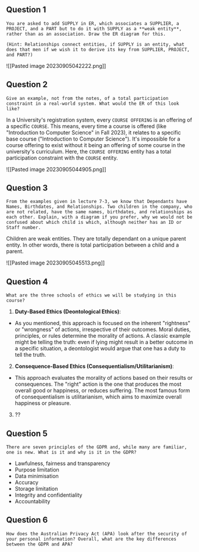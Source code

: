 ## Question 1

```
You are asked to add SUPPLY in ER, which associates a SUPPLIER, a PROJECT, and a PART but to do it with SUPPLY as a **weak entity**, rather than as an association. Draw the ER diagram for this.

(Hint: Relationships connect entities, if SUPPLY is an entity, what does that men if we wish it to derive its key from SUPPLIER, PROJECT, and PART?)
```

![[Pasted image 20230905042222.png]]

## Question 2

```
Give an example, not from the notes, of a total participation constraint in a real-world system. What would the ER of this look like?
```

In a University's registration system, every `COURSE OFFERING` is an offering of a specific `COURSE`. This means, every time a course is offered (like "Introduction to Computer Science" in Fall 2023), it relates to a specific base course ("Introduction to Computer Science"). It's impossible for a course offering to exist without it being an offering of some course in the university's curriculum. Here, the `COURSE OFFERING` entity has a total participation constraint with the `COURSE` entity.

![[Pasted image 20230905044905.png]]

## Question 3 

```
From the examples given in lecture 7-3, we know that Dependants have Names, Birthdates, and Relationships. Two children in the company, who are not related, have the same names, birthdates, and relationships as each other. Explain, with a diagram if you prefer, why we would not be confused about which child is which, although neither has an ID or Staff number.
```

Children are weak entities. They are totally dependant on a unique parent entity. In other words, there is total participation between a child and a parent. 

![[Pasted image 20230905045513.png]]


## Question 4 

```
What are the three schools of ethics we will be studying in this course?
```

1. **Duty-Based Ethics (Deontological Ethics)**:
- As you mentioned, this approach is focused on the inherent "rightness" or "wrongness" of actions, irrespective of their outcomes. Moral duties, principles, or rules determine the morality of actions. A classic example might be telling the truth: even if lying might result in a better outcome in a specific situation, a deontologist would argue that one has a duty to tell the truth.

2. **Consequence-Based Ethics (Consequentialism/Utilitarianism)**:
- This approach evaluates the morality of actions based on their results or consequences. The "right" action is the one that produces the most overall good or happiness, or reduces suffering. The most famous form of consequentialism is utilitarianism, which aims to maximize overall happiness or pleasure.

3. ??
## Question 5

```
There are seven principles of the GDPR and, while many are familiar, one is new. What is it and why is it in the GDPR?
```

- Lawfulness, fairness and transparency
- Purpose limitation
- Data minimisation
- Accuracy
- Storage limitation
- Integrity and confidentiality
- Accountability
## Question 6

```
How does the Australian Privacy Act (APA) look after the security of your personal information? Overall, what are the key differences between the GDPR and APA?
```